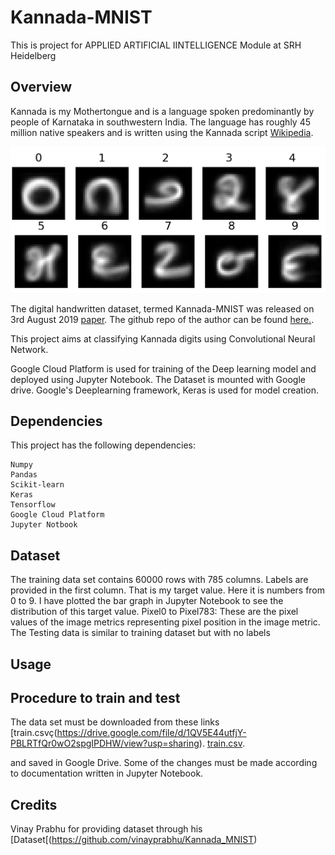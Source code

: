 # Kannada-MNIST
This is project for APPLIED ARTIFICIAL IINTELLIGENCE Module at SRH Heidelberg


## Overview

Kannada is my Mothertongue and is a language spoken predominantly by people of Karnataka in southwestern India. The language has roughly 45 million native speakers and is written using the Kannada script [Wikipedia](https://en.wikipedia.org/wiki/Kannada).

![Overview](kannada.png)

The digital handwritten dataset, termed Kannada-MNIST was released on 3rd August 2019 [paper](https://arxiv.org/pdf/1908.01242.pdf). The github repo of the author can be found [here.](https://github.com/vinayprabhu/Kannada_MNIST).

This project aims at classifying Kannada digits using Convolutional Neural Network. 

Google Cloud Platform is used for training of the Deep learning model and deployed using Jupyter Notebook. The Dataset is mounted with Google drive. Google's Deeplearning framework, Keras is used for model creation.


## Dependencies
This project has the following dependencies: 
```
Numpy
Pandas
Scikit-learn 
Keras 
Tensorflow 
Google Cloud Platform
Jupyter Notbook

```
## Dataset


The training data set contains 60000 rows with 785 columns. Labels are provided in the first column. That is my target value. Here it is numbers from 0 to 9. I have plotted the  bar graph in Jupyter Notebook to see the distribution of this target value. Pixel0 to Pixel783: These are the pixel values of the image metrics representing pixel position in the image metric.
The Testing data is similar to training dataset but with no labels



## Usage

## Procedure to train and test

The data set must be downloaded from these links 
[train.csvç(https://drive.google.com/file/d/1QV5E44utfjY-PBLRTfQr0wO2spgIPDHW/view?usp=sharing).
[train.csv](https://drive.google.com/file/d/1fk1HiVuTCx54wpIAeFU2p4mkYyM_-OBm/view?usp=sharing).

and saved in Google Drive. Some of the changes must be made according to documentation written in Jupyter Notebook.

## Credits

Vinay Prabhu for providing dataset through his [Dataset[(https://github.com/vinayprabhu/Kannada_MNIST)

